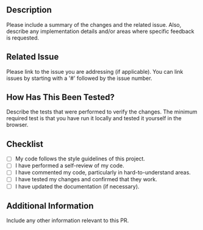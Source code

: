 ## Description

Please include a summary of the changes and the related issue. Also, describe any implementation details and/or areas where specific feedback is requested.

## Related Issue

Please link to the issue you are addressing (if applicable). You can link issues by starting with a '#' followed by the issue number. 

## How Has This Been Tested?

Describe the tests that were performed to verify the changes. The minimum required test is that you have run it locally and tested it yourself in the browser.

## Checklist

- [ ] My code follows the style guidelines of this project.
- [ ] I have performed a self-review of my code.
- [ ] I have commented my code, particularly in hard-to-understand areas.
- [ ] I have tested my changes and confirmed that they work.
- [ ] I have updated the documentation (if necessary).

## Additional Information

Include any other information relevant to this PR.